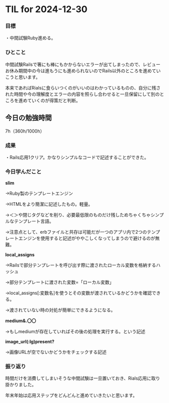 # TIL for 2024-12-30

### 目標

・中間試験Ruby進める。


### ひとこと

中間試験Railsで箸にも棒にもかからないエラーが出てしまったので、レビューお休み期間中の今は進もうにも進められないのでRails以外のところを進めていこうと思います。

本来であればRialsに食らいつくのがいいのはわかっているものの、自分に残された時間や今の理解度とエラーの内容を照らし合わせると一旦保留にして別のところを進めていくのが得策だと判断。

## 今日の勉強時間

7h（360h/1000h）


### 成果

・Rails応用1クリア。かなりシンプルなコードで記述することができた。

### 今日学んだこと

**slim**

→Ruby製のテンプレートエンジン

→HTMLをより簡潔に記述したもの。軽量。

→＜＞や閉じタグなどを削り、必要最低限のものだけ残しためちゃくちゃシンプルなテンプレート言語。

→注意点として、erbファイルと共存は可能だが一つのアプリ内で2つのテンプレートエンジンを使用すると記述がややこしくなってしまうので避けるのが無難。


**local_assigns**

→Railsで部分テンプレートを呼び出す際に渡されたローカル変数を格納するハッシュ

→部分テンプレートに渡された変数=「ローカル変数」

→local_assigns[:変数名]を使うとその変数が渡されているかどうかを確認できる。

→渡されていない時の対処が簡単にできるようになる。


**medium&.〇〇**

→もしmediumが存在していればその後の処理を実行する。という記述

**image_url(:lg)present?**

→画像URLが空でないかどうかをチェックする記述


### 振り返り

時間だけを消費してしまいそうな中間試験は一旦置いておき、Rials応用に取り掛かりました。

年末年始は応用ステップをどんどんと進めていきたいと思います。
